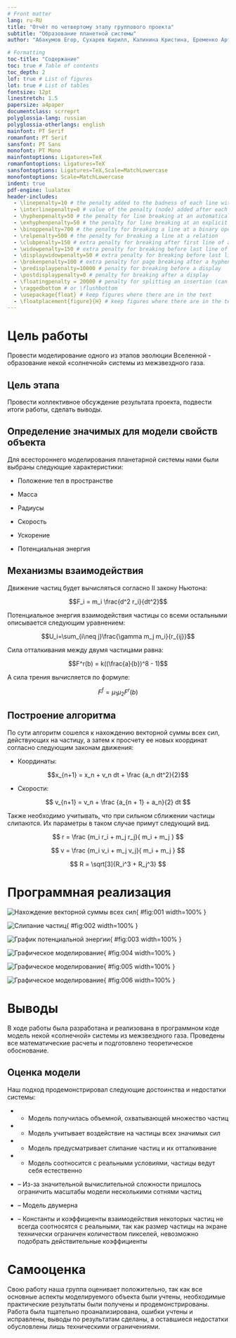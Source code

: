 ```yaml
---
# Front matter
lang: ru-RU
title: "Отчёт по четвертому этапу группового проекта"
subtitle: "Образование планетной системы"
author: "Абакумов Егор, Сухарев Кирилл, Калинина Кристина, Еременко Артем"

# Formatting
toc-title: "Содержание"
toc: true # Table of contents
toc_depth: 2
lof: true # List of figures
lot: true # List of tables
fontsize: 12pt
linestretch: 1.5
papersize: a4paper
documentclass: scrreprt
polyglossia-lang: russian
polyglossia-otherlangs: english
mainfont: PT Serif
romanfont: PT Serif
sansfont: PT Sans
monofont: PT Mono
mainfontoptions: Ligatures=TeX
romanfontoptions: Ligatures=TeX
sansfontoptions: Ligatures=TeX,Scale=MatchLowercase
monofontoptions: Scale=MatchLowercase
indent: true
pdf-engine: lualatex
header-includes:
  - \linepenalty=10 # the penalty added to the badness of each line within a paragraph (no associated penalty node) Increasing the value makes tex try to have fewer lines in the paragraph.
  - \interlinepenalty=0 # value of the penalty (node) added after each line of a paragraph.
  - \hyphenpenalty=50 # the penalty for line breaking at an automatically inserted hyphen
  - \exhyphenpenalty=50 # the penalty for line breaking at an explicit hyphen
  - \binoppenalty=700 # the penalty for breaking a line at a binary operator
  - \relpenalty=500 # the penalty for breaking a line at a relation
  - \clubpenalty=150 # extra penalty for breaking after first line of a paragraph
  - \widowpenalty=150 # extra penalty for breaking before last line of a paragraph
  - \displaywidowpenalty=50 # extra penalty for breaking before last line before a display math
  - \brokenpenalty=100 # extra penalty for page breaking after a hyphenated line
  - \predisplaypenalty=10000 # penalty for breaking before a display
  - \postdisplaypenalty=0 # penalty for breaking after a display
  - \floatingpenalty = 20000 # penalty for splitting an insertion (can only be split footnote in standard LaTeX)
  - \raggedbottom # or \flushbottom
  - \usepackage{float} # keep figures where there are in the text
  - \floatplacement{figure}{H} # keep figures where there are in the text
---
```


# Цель работы

Провести моделирование одного из этапов эволюции Вселенной - образование некой «солнечной» 
системы из межзвездного газа.

## Цель этапа

 Провести коллективное обсуждение результата проекта, подвести итоги работы, сделать выводы.

## Определение значимых для модели свойств объекта

Для всестороннего моделирования планетарной системы нами были выбраны следующие характеристики:

- Положение тел в пространстве

- Масса

- Радиусы

- Скорость

- Ускорение

- Потенциальная энергия

## Механизмы взаимодействия

Движение частиц будет вычисляться согласно II закону Ньютона:

$$F_i = m_i \frac{d^2 r_i}{dt^2}$$ 

Потенциальное энергия взаимодействия частицы со всеми остальными описывается следующим уравнением:

$$U_i=\sum_{i\neq j}\frac{\gamma m_j m_i}{r_{ij}}$$

Сила отталкивания между двумя частицами равна:

$$F^r(b) = k((\frac{a}{b})^8 - 1)$$

А сила трения вычисляется по формуле:

$$F^f = \mu_1\mu_2 F^r(b)$$

## Построение алгоритма

По сути алгоритм сошелся к нахождению векторной суммы всех сил, действующих на частицу, а затем к просчету ее новых координат согласно следующим законам движения:

- Координаты:

$$x_{n+1} = x_n + v_n dt + \frac {a_n dt^2}{2}$$

- Скорости:

$$ v_{n+1} = v_n + \frac {a_{n + 1} + a_n}{2} dt $$

Также необходимо учитывать, что при сильном сближении частицы слипаются. Их параметры в таком случае примут следующий вид.

$$ r = \frac {m_i r_i + m_j r_j}{ m_i + m_j } $$

$$ v = \frac {m_i v_i + m_j v_j}{ m_i + m_j } $$

$$ R = \sqrt[3]{R_i^3 + R_j^3} $$

# Программная реализация

![Нахождение векторной суммы всех сил](image/1.png){ #fig:001 width=100% } 

![Слипание частиц](image/2.png){ #fig:002 width=100% }

![График потенциальной энергии](image/3.png){ #fig:003 width=100% }

![Графическое моделирование](image/4.png){ #fig:004 width=100% }

![Графическое моделирование](image/5.png){ #fig:005 width=100% }

![Графическое моделирование](image/6.png){ #fig:006 width=100% }

# Выводы

В ходе работы была разработана и реализована в программном коде модель некой «солнечной» системы из межзвездного газа. Проведены все математические расчеты и подготовлено теоретическое обоснование. 

## Оценка модели

Наш подход продемонстрировал следующие достоинства и недостатки системы:

- + Модель получилась объемной, охватывающей множество частиц

- + Модель учитывает воздействие на частицы всех значимых сил

- + Модель предусматривает слипание частиц и их отталкивание

- + Модель соотносится с реальными условиями, частицы ведут себя естественно

- – Из-за значительной вычислительной сложности пришлось ограничить масштабы модели несколькими сотнями частиц

- – Модель двумерна

- – Константы и коэффициенты взаимодействия некоторых частиц не всегда соотносятся с реальными, так как размер частицы на экране технически ограничен количеством пикселей, невозможно подобрать действительные коэффициенты

# Самооценка

Свою работу наша группа оценивает положительно, так как все основные аспекты моделируемого объекта были учтены, необходимые практические результаты были получены и продемонстрированы. Работа была тщательно проанализирована, ошибки учтены и исправлены, выводы по результатам сделаны, а оставшиеся недостатки обусловлены лишь техническими ограничениями.